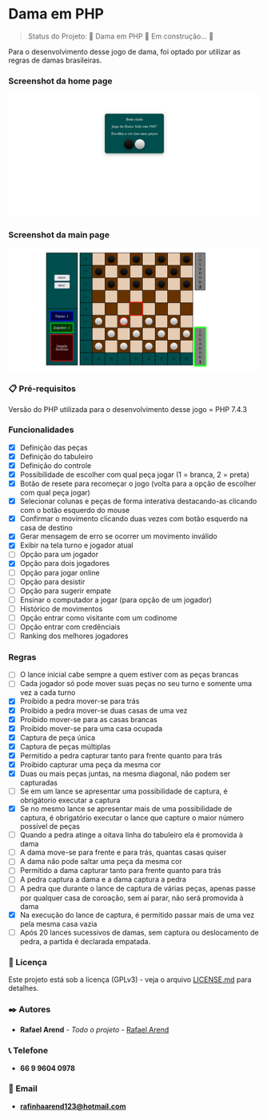 # Dama em PHP

> Status do Projeto: 🚧  Dama em PHP 🚀 Em construção...  🚧

Para o desenvolvimento desse jogo de dama, foi optado por utilizar as regras de damas brasileiras.

### Screenshot da home page
<img src="Screenshot/home.png"/>

### Screenshot da main page
<img src="Screenshot/game.png"/>

### 📋 Pré-requisitos

Versão do PHP utilizada para o desenvolvimento desse jogo = PHP 7.4.3

### Funcionalidades

- [x] Definição das peças
- [x] Definição do tabuleiro
- [x] Definição do controle
- [x] Possibilidade de escolher com qual peça jogar (1 = branca, 2 = preta)
- [x] Botão de resete para recomeçar o jogo (volta para a opção de escolher com qual peça jogar)
- [x] Selecionar colunas e peças de forma interativa destacando-as clicando com o botão esquerdo do mouse
- [x] Confirmar o movimento clicando duas vezes com botão esquerdo na casa de destino
- [x] Gerar mensagem de erro se ocorrer um movimento inválido
- [x] Exibir na tela turno e jogador atual
- [ ] Opção para um jogador
- [x] Opção para dois jogadores
- [ ] Opção para jogar online
- [ ] Opção para desistir
- [ ] Opção para sugerir empate
- [ ] Ensinar o computador a jogar (para opção de um jogador)
- [ ] Histórico de movimentos
- [ ] Opção entrar como visitante com um codinome
- [ ] Opção entrar com credênciais
- [ ] Ranking dos melhores jogadores

### Regras

- [ ] O lance inicial cabe sempre a quem estiver com as peças brancas
- [ ] Cada jogador só pode mover suas peças no seu turno e somente uma vez a cada turno
- [x] Proibido a pedra mover-se para trás
- [x] Proibido a pedra mover-se duas casas de uma vez
- [x] Proibido mover-se para as casas brancas
- [x] Proibido mover-se para uma casa ocupada
- [x] Captura de peça única
- [x] Captura de peças múltiplas
- [x] Permitido a pedra capturar tanto para frente quanto para trás
- [x] Proibido capturar uma peça da mesma cor
- [x] Duas ou mais peças juntas, na mesma diagonal, não podem ser capturadas
- [ ] Se em um lance se apresentar uma possibilidade de captura, é obrigátorio executar a captura
- [x] Se no mesmo lance se apresentar mais de uma possibilidade de captura, é obrigatório executar o lance que capture o maior número possível de peças
- [ ] Quando a pedra atinge a oitava linha do tabuleiro ela é promovida à dama
- [ ] A dama move-se para frente e para trás, quantas casas quiser
- [ ] A dama não pode saltar uma peça da mesma cor
- [ ] Permitido a dama capturar tanto para frente quanto para trás
- [ ] A pedra captura a dama e a dama captura a pedra
- [ ] A pedra que durante o lance de captura de várias peças, apenas passe por qualquer casa de coroação, sem aí parar, não será promovida à dama
- [x] Na execução do lance de captura, é permitido passar mais de uma vez pela mesma casa vazia
- [ ] Após 20 lances sucessivos de damas, sem captura ou deslocamento de pedra, a partida é declarada empatada.

### 📄 Licença
Este projeto está sob a licença (GPLv3) - veja o arquivo [LICENSE.md](https://github.com/Ozzy005/Dama-em-PHP/blob/main/README.md) para detalhes.

### ✒️ Autores
* **Rafael Arend** - *Todo o projeto* - [Rafael Arend](https://github.com/Ozzy005)

### 📞 Telefone
* **66 9 9604 0978**

### 📧 Email
* **rafinhaarend123@hotmail.com**


